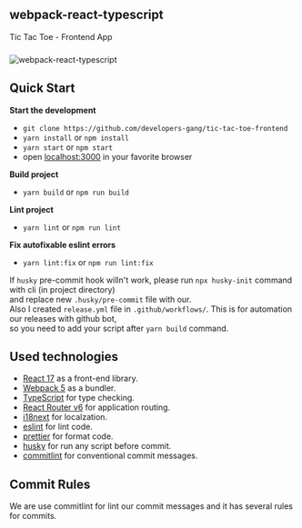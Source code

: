 ## webpack-react-typescript

Tic Tac Toe - Frontend App

###

<img src="https://i.morioh.com/bffbbd66ea.png" alt="webpack-react-typescript" />

###

## Quick Start

**Start the development**

- `git clone https://github.com/developers-gang/tic-tac-toe-frontend`
- `yarn install` or `npm install`
- `yarn start` or `npm start`
- open [localhost:3000](http://localhost:3000) in your favorite browser

**Build project**

- `yarn build` or `npm run build`

**Lint project**

- `yarn lint` or `npm run lint`

**Fix autofixable eslint errors**

- `yarn lint:fix` or `npm run lint:fix`

If `husky` pre-commit hook willn't work, please run `npx husky-init` command with cli (in project directory)<br /> and replace new `.husky/pre-commit` file with our. <br />Also I created `release.yml` file in `.github/workflows/`. This is for automation our releases with github bot,<br />so you need to add your script after `yarn build` command.

## Used technologies

- [React 17](https://reactjs.org/blog/2020/10/20/react-v17.html) as a front-end library.
- [Webpack 5](https://webpack.js.org/) as a bundler.
- [TypeScript](https://www.typescriptlang.org/) for type checking.
- [React Router v6](https://v5.reactrouter.com/web/guides/quick-start) for application routing.
- [i18next](https://www.i18next.com/) for localzation.
- [eslint](https://eslint.org/) for lint code.
- [prettier](https://prettier.io/) for format code.
- [husky](https://typicode.github.io/husky/#/) for run any script before commit.
- [commitlint](https://commitlint.js.org/#/) for conventional commit messages.

## Commit Rules

We are use commitlint for lint our commit messages and it has several rules for commits. <br />

